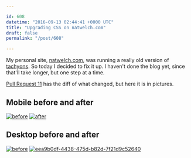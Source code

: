 ```yaml
---

id: 608
datetime: "2016-09-13 02:44:41 +0000 UTC"
title: "Upgrading CSS on natwelch.com"
draft: false
permalink: "/post/608"

---
```


My personal site, [natwelch.com](https://natwelch.com), was running a really old version of [tachyons](http://tachyons.io/). So today I decided to fix it up. I haven't done the blog yet, since that'll take longer,  but one step at a time.

[Pull Request 11](https://github.com/icco/natwelch.com/pull/11) has the diff of what changed, but here it is in pictures.

## Mobile before and after

<a href="https://cloud.githubusercontent.com/assets/20201/18459580/cdc78488-7938-11e6-9b48-656e8670715b.png" target="_blank"><img src="https://cloud.githubusercontent.com/assets/20201/18459580/cdc78488-7938-11e6-9b48-656e8670715b.png" alt="before" style="max-width:40%!;(MISSING) vertical-align: top;"></a>
<a href="https://cloud.githubusercontent.com/assets/20201/18459587/d90e9a02-7938-11e6-98e1-6e6e018e9958.png" target="_blank"><img src="https://cloud.githubusercontent.com/assets/20201/18459587/d90e9a02-7938-11e6-98e1-6e6e018e9958.png" alt="after" style="max-width:40%!;(MISSING) vertical-align: top;"></a>

## Desktop before and after

<a href="https://cloud.githubusercontent.com/assets/20201/18459581/cdcb595a-7938-11e6-91af-3c5994f37aa3.png" target="_blank"><img src="https://cloud.githubusercontent.com/assets/20201/18459581/cdcb595a-7938-11e6-91af-3c5994f37aa3.png" alt="before" style="max-width:40%!;(MISSING) vertical-align: top;"></a>
<a href="https://cloud.githubusercontent.com/assets/20201/18459588/d91071ce-7938-11e6-836c-27763deaae4b.png" target="_blank"><img src="https://cloud.githubusercontent.com/assets/20201/18459588/d91071ce-7938-11e6-836c-27763deaae4b.png" alt="eea9b0df-4438-475d-b82d-7f21d9c52640" style="max-width:40%!;(MISSING) vertical-align: top;"></a>

